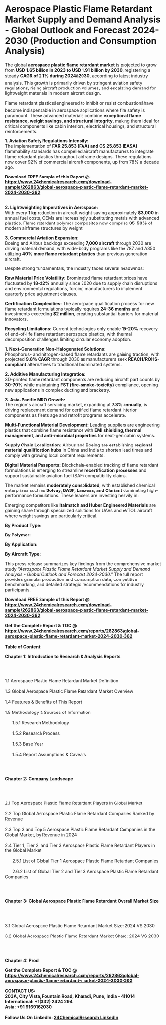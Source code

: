 <h1>Aerospace Plastic Flame Retardant Market Supply and Demand Analysis - Global Outlook and Forecast 2024-2030 (Production and Consumption Analysis)</h1><p>The global <strong>aerospace plastic flame retardant market</strong> is projected to grow from <strong>USD 1.65 billion in 2023 to USD 1.91 billion by 2030</strong>, registering a steady <strong>CAGR of 2.1% during 2024â2030</strong>, according to latest industry analysis. This growth is primarily driven by stringent aviation safety regulations, rising aircraft production volumes, and escalating demand for lightweight materials in modern aircraft design.</p><p>Flame retardant plasticsâengineered to inhibit or resist combustionâhave become indispensable in aerospace applications where fire safety is paramount. These advanced materials combine <strong>exceptional flame resistance, weight savings, and structural integrity</strong>, making them ideal for critical components like cabin interiors, electrical housings, and structural reinforcements.</p><p><strong>1. Aviation Safety Regulations Intensify:</strong><br>
The implementation of <strong>FAR 25.853 (FAA) and CS 25.853 (EASA)</strong> flammability standards has compelled aircraft manufacturers to integrate flame retardant plastics throughout airframe designs. These regulations now cover 92% of commercial aircraft components, up from 78% a decade ago.</p><div><b>Download FREE Sample of this Report @ 
            <a href="https://www.24chemicalresearch.com/download-sample/262863/global-aerospace-plastic-flame-retardant-market-2024-2030-362">
            https://www.24chemicalresearch.com/download-sample/262863/global-aerospace-plastic-flame-retardant-market-2024-2030-362</a></b></div><br><p><strong>2. Lightweighting Imperatives in Aerospace:</strong><br>
With every <strong>1 kg</strong> reduction in aircraft weight saving approximately <strong>$3,000</strong> in annual fuel costs, OEMs are increasingly substituting metals with advanced plastics. Flame retardant polymer composites now comprise <strong>35-50%</strong> of modern airframe structures by weight.</p><p><strong>3. Commercial Aviation Expansion:</strong><br>
Boeing and Airbus backlogs exceeding <strong>7,000 aircraft</strong> through 2030 are driving material demand, with wide-body programs like the 787 and A350 utilizing <strong>40% more flame retardant plastics</strong> than previous generation aircraft.</p><p>Despite strong fundamentals, the industry faces several headwinds:</p><p><strong>Raw Material Price Volatility:</strong> Brominated flame retardant prices have fluctuated by <strong>18-22%</strong> annually since 2020 due to supply chain disruptions and environmental regulations, forcing manufacturers to implement quarterly price adjustment clauses.</p><p><strong>Certification Complexities:</strong> The aerospace qualification process for new flame retardant formulations typically requires <strong>24-36 months</strong> and investments exceeding <strong>$2 million</strong>, creating substantial barriers for material innovators.</p><p><strong>Recycling Limitations:</strong> Current technologies only enable <strong>15-20%</strong> recovery of end-of-life flame retardant aerospace plastics, with thermal decomposition challenges limiting circular economy adoption.</p><p><strong>1. Next-Generation Non-Halogenated Solutions:</strong><br>
Phosphorus- and nitrogen-based flame retardants are gaining traction, with projected <strong>9.8% CAGR</strong> through 2030 as manufacturers seek <strong>REACH/ROHS-compliant</strong> alternatives to traditional brominated systems.</p><p><strong>2. Additive Manufacturing Integration:</strong><br>
3D-printed flame retardant components are reducing aircraft part counts by <strong>30-70%</strong> while maintaining <strong>FST (fire-smoke-toxicity)</strong> compliance, opening new applications in complex ducting and bracketry.</p><p><strong>3. Asia-Pacific MRO Growth:</strong><br>
The region's aircraft servicing market, expanding at <strong>7.3% annually</strong>, is driving replacement demand for certified flame retardant interior components as fleets age and retrofit programs accelerate.</p><p><strong>Multi-Functional Material Development:</strong> Leading suppliers are engineering plastics that combine flame resistance with <strong>EMI shielding, thermal management, and anti-microbial properties</strong> for next-gen cabin systems.</p><p><strong>Supply Chain Localization:</strong> Airbus and Boeing are establishing <strong>regional material qualification hubs</strong> in China and India to shorten lead times and comply with growing local content requirements.</p><p><strong>Digital Material Passports:</strong> Blockchain-enabled tracking of flame retardant formulations is emerging to streamline <strong>recertification processes</strong> and support sustainable aviation fuel (SAF) compatibility claims.</p><p>The market remains <strong>moderately consolidated</strong>, with established chemical enterprises such as <strong>Solvay, BASF, Lanxess, and Clariant</strong> dominating high-performance formulations. These leaders are investing heavily in:</p><p>Emerging competitors like <strong>Italmatch and Huber Engineered Materials</strong> are gaining share through specialized solutions for UAVs and eVTOL aircraft where weight savings are particularly critical.</p><p><strong>By Product Type:</strong></p><p><strong>By Polymer:</strong></p><p><strong>By Application:</strong></p><p><strong>By Aircraft Type:</strong></p><p>This press release summarizes key findings from the comprehensive market study <em>"Aerospace Plastic Flame Retardant Market Supply and Demand Analysis - Global Outlook and Forecast 2024-2030."</em> The full report provides granular production and consumption data, competitive benchmarking, and detailed strategic recommendations for industry participants.</p><div><b>Download FREE Sample of this Report @ 
            <a href="https://www.24chemicalresearch.com/download-sample/262863/global-aerospace-plastic-flame-retardant-market-2024-2030-362">
            https://www.24chemicalresearch.com/download-sample/262863/global-aerospace-plastic-flame-retardant-market-2024-2030-362</a></b></div><br><div><b>Get the Complete Report & TOC @ 
            <a href="https://www.24chemicalresearch.com/reports/262863/global-aerospace-plastic-flame-retardant-market-2024-2030-362">
            https://www.24chemicalresearch.com/reports/262863/global-aerospace-plastic-flame-retardant-market-2024-2030-362</a></b></div><br>
            <b>Table of Content:</b><p><p><strong>Chapter 1: Introduction to Research &amp; Analysis Reports</strong></p><br />
<br />
<p>1.1 Aerospace Plastic Flame Retardant Market Definition<br /><br />
1.3 Global Aerospace Plastic Flame Retardant Market Overview<br /><br />
1.4 Features &amp; Benefits of This Report<br /><br />
1.5 Methodology &amp; Sources of Information<br /><br />
&nbsp;&nbsp;&nbsp;&nbsp;&nbsp; 1.5.1 Research Methodology<br /><br />
&nbsp;&nbsp;&nbsp;&nbsp;&nbsp; 1.5.2 Research Process<br /><br />
&nbsp;&nbsp;&nbsp;&nbsp;&nbsp; 1.5.3 Base Year<br /><br />
&nbsp;&nbsp;&nbsp;&nbsp;&nbsp; 1.5.4 Report Assumptions &amp; Caveats</p><br />
<br />
<p><strong>Chapter 2: Company Landscape</strong></p><br />
<br />
<p>2.1 Top Aerospace Plastic Flame Retardant Players in Global Market<br /><br />
2.2 Top Global Aerospace Plastic Flame Retardant Companies Ranked by Revenue<br /><br />
2.3 Top 3 and Top 5 Aerospace Plastic Flame Retardant Companies in the Global Market, by Revenue in 2024<br /><br />
2.4 Tier 1, Tier 2, and Tier 3 Aerospace Plastic Flame Retardant Players in the Global Market<br /><br />
&nbsp;&nbsp;&nbsp;&nbsp;&nbsp; 2.5.1 List of Global Tier 1 Aerospace Plastic Flame Retardant Companies<br /><br />
&nbsp;&nbsp;&nbsp;&nbsp;&nbsp; 2.6.2 List of Global Tier 2 and Tier 3 Aerospace Plastic Flame Retardant Companies</p><br />
<br />
<p><strong>Chapter 3: Global Aerospace Plastic Flame Retardant Overall Market Size</strong></p><br />
<br />
<p>3.1 Global Aerospace Plastic Flame Retardant Market Size: 2024 VS 2030<br /><br />
3.2 Global Aerospace Plastic Flame Retardant Market Share: 2024 VS 2030</p><br />
<br />
<p><strong>Chapter 4: Prod</p><div><b>Get the Complete Report & TOC @ 
            <a href="https://www.24chemicalresearch.com/reports/262863/global-aerospace-plastic-flame-retardant-market-2024-2030-362">
            https://www.24chemicalresearch.com/reports/262863/global-aerospace-plastic-flame-retardant-market-2024-2030-362</a></b></div><br><b>CONTACT US:</b><br>
            203A, City Vista, Fountain Road, Kharadi, Pune, India - 411014<br>
            International: +1(332) 2424 294<br>
            Asia: +91 9169162030 <br><br>
            Follow Us On LinkedIn: <a href="https://www.linkedin.com/company/24chemicalresearch/">24ChemicalResearch LinkedIn</a>